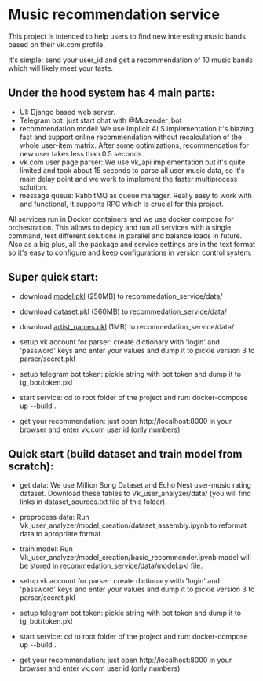 # Music recommendation service
This project is intended to help users to find new interesting music bands based on their vk.com profile.

It's simple: send your user_id and get a recommendation of 10 music bands which will likely meet your taste.

## Under the hood system has 4 main parts:
- UI:
Django based web server.
- Telegram bot:
just start chat with @Muzender_bot
- recommendation model:
We use Implicit ALS implementation it's blazing fast and support online recommendation without recalculation of the whole user-item matrix. After some optimizations, recommendation for new user takes less than 0.5 seconds.
- vk.com user page parser:
We use vk_api implementation but it's quite limited and took about 15 seconds to parse all user music data, so it's main delay point and we work to implement the faster multiprocess solution.
- message queue:
RabbitMQ as queue manager. Really easy to work with and functional, it supports RPC which is crucial for this project.

All services run in Docker containers and we use docker compose for orchestration. This allows to deploy and run all services with a single command, test different solutions in parallel and balance loads in future. Also as a big plus, all the package and service settings are in the text format so it's easy to configure and keep configurations in version control system.

## Super quick start:
- download [model.pkl](https://drive.google.com/open?id=1DfQoraube1tpEtvjUmq9Ue-pBXHJiiih) (250MB) to recommedation_service/data/

- download [dataset.pkl](https://drive.google.com/open?id=1O9dLiuV873pm-MjChUKl_KNQGoFHm1yo) (360MB) to recommedation_service/data/

- download [artist_names.pkl](https://drive.google.com/open?id=1B34f7zOQ83-LvN9nc-Jb2rEtnvKcy88d) (1MB) to recommedation_service/data/

- setup vk account for parser:
create dictionary with 'login' and 'password' keys and enter your values and dump it to pickle version 3 to parser/secret.pkl

- setup telegram bot token:
pickle string with bot token and dump it to tg_bot/token.pkl 

- start service:
cd to root folder of the project and run: docker-compose up --build .

- get your recommendation:
just open http://localhost:8000 in your browser and enter vk.com user id (only numbers)

## Quick start (build dataset and train model from scratch):
- get data:
We use Million Song Dataset and Echo Nest user-music rating dataset. 
Download these tables to  Vk_user_analyzer/data/ (you will find links in dataset_sources.txt file of this folder).

- preprocess data:
Run Vk_user_analyzer/model_creation/dataset_assembly.ipynb to reformat data to apropriate format.

- train model:
Run Vk_user_analyzer/model_creation/basic_recommender.ipynb model will be stored in recommedation_service/data/model.pkl file.

- setup vk account for parser:
create dictionary with 'login' and 'password' keys and enter your values and dump it to pickle version 3 to parser/secret.pkl

- setup telegram bot token:
pickle string with bot token and dump it to tg_bot/token.pkl 

- start service:
cd to root folder of the project and run: docker-compose up --build .

- get your recommendation:
just open http://localhost:8000 in your browser and enter vk.com user id (only numbers)
